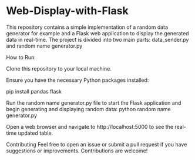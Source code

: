 # Web-Display-with-Flask
This repository contains a simple implementation of a random data generator for example and a Flask web application to display the generated data in real-time. The project is divided into two main parts: data_sender.py and random name generator.py

How to Run:

Clone this repository to your local machine.

Ensure you have the necessary Python packages installed:

pip install pandas flask

Run the random name generator.py file to start the Flask application and begin generating and displaying random data:
python random name generator.py

Open a web browser and navigate to http://localhost:5000 to see the real-time updated table.

Contributing
Feel free to open an issue or submit a pull request if you have suggestions or improvements. Contributions are welcome!









